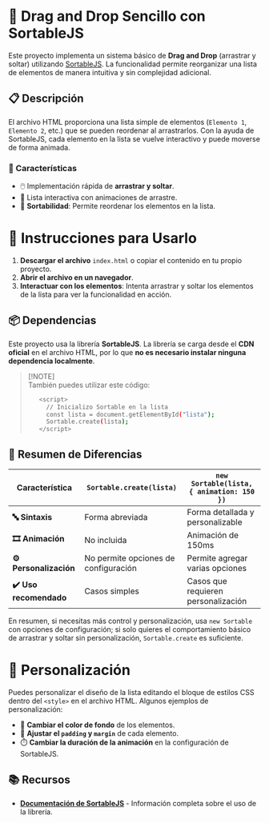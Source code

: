# 🚀 Drag and Drop Sencillo con SortableJS

Este proyecto implementa un sistema básico de **Drag and Drop** (arrastrar y soltar) utilizando [SortableJS](https://sortablejs.github.io/Sortable/). La funcionalidad permite reorganizar una lista de elementos de manera intuitiva y sin complejidad adicional.

## 📋 Descripción

El archivo HTML proporciona una lista simple de elementos (`Elemento 1`, `Elemento 2`, etc.) que se pueden reordenar al arrastrarlos. Con la ayuda de SortableJS, cada elemento en la lista se vuelve interactivo y puede moverse de forma animada.

### 🌟 Características

- 🖱️ Implementación rápida de **arrastrar y soltar**.
- 💫 Lista interactiva con animaciones de arrastre.
- 🔄 **Sortabilidad**: Permite reordenar los elementos en la lista.
  
# 🚀 Instrucciones para Usarlo

1. **Descargar el archivo** `index.html` o copiar el contenido en tu propio proyecto.
2. **Abrir el archivo en un navegador**.
3. **Interactuar con los elementos**: Intenta arrastrar y soltar los elementos de la lista para ver la funcionalidad en acción.

## 📦 Dependencias

Este proyecto usa la librería **SortableJS**. La librería se carga desde el **CDN oficial** en el archivo HTML, por lo que **no es necesario instalar ninguna dependencia localmente**.

> [!NOTE]\
> También puedes utilizar este código:
> ```bash
>    <script>
>      // Inicializo Sortable en la lista
>      const lista = document.getElementById("lista");
>      Sortable.create(lista);
>    </script>
>```

## 📝 Resumen de Diferencias

| Característica      | `Sortable.create(lista)`                     | `new Sortable(lista, { animation: 150 })`       |
|---------------------|----------------------------------------------|-------------------------------------------------|
| **🔤 Sintaxis**     | Forma abreviada                              | Forma detallada y personalizable                |
| **🎞️ Animación**    | No incluida                                  | Animación de 150ms                              |
| **⚙️ Personalización** | No permite opciones de configuración         | Permite agregar varias opciones                 |
| **✔️ Uso recomendado** | Casos simples                                | Casos que requieren personalización             |

En resumen, si necesitas más control y personalización, usa `new Sortable` con opciones de configuración; si solo quieres el comportamiento básico de arrastrar y soltar sin personalización, `Sortable.create` es suficiente.



# 🎨 Personalización

Puedes personalizar el diseño de la lista editando el bloque de estilos CSS dentro del `<style>` en el archivo HTML. Algunos ejemplos de personalización:

- 🎨 **Cambiar el color de fondo** de los elementos.
- 📏 **Ajustar el `padding` y `margin`** de cada elemento.
- ⏱️ **Cambiar la duración de la animación** en la configuración de SortableJS.

## 📚 Recursos

- **[Documentación de SortableJS](https://sortablejs.github.io/Sortable/)** - Información completa sobre el uso de la librería.


